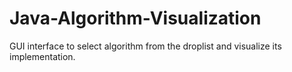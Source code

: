 # Java-Algorithm-Visualization





GUI interface to select algorithm from the droplist and visualize its implementation.
